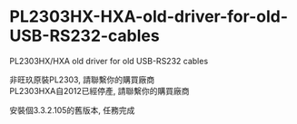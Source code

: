 # PL2303HX-HXA-old-driver-for-old-USB-RS232-cables
PL2303HX/HXA old driver for old USB-RS232 cables

非旺玖原裝PL2303, 請聯繫你的購買廠商  
PL2303HXA自2012已經停產, 請聯繫你的購買廠商   
  
安裝個3.3.2.105的舊版本, 任務完成  

